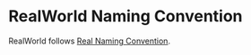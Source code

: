 # RealWorld Naming Convention

RealWorld follows [Real Naming Convention](https://github.com/ZADNE/Real/blob/main/doc/NamingConvetion.md).
